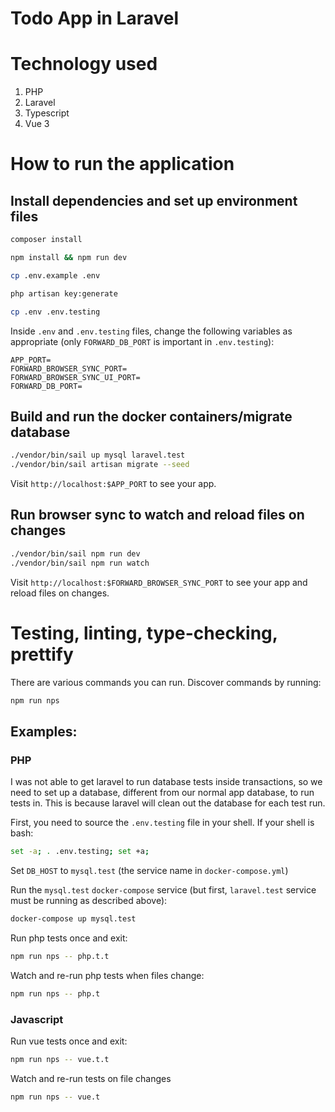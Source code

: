 # Todo App in Laravel

# Technology used

1. PHP
2. Laravel
3. Typescript
4. Vue 3

# How to run the application

## Install dependencies and set up environment files

```sh
composer install

npm install && npm run dev

cp .env.example .env

php artisan key:generate

cp .env .env.testing
```

Inside `.env` and `.env.testing` files, change the following variables as
appropriate (only `FORWARD_DB_PORT` is important in `.env.testing`):

```
APP_PORT=
FORWARD_BROWSER_SYNC_PORT=
FORWARD_BROWSER_SYNC_UI_PORT=
FORWARD_DB_PORT=
```

## Build and run the docker containers/migrate database

```sh
./vendor/bin/sail up mysql laravel.test
./vendor/bin/sail artisan migrate --seed
```

Visit `http://localhost:$APP_PORT` to see your app.

## Run browser sync to watch and reload files on changes

```sh
./vendor/bin/sail npm run dev
./vendor/bin/sail npm run watch
```

Visit `http://localhost:$FORWARD_BROWSER_SYNC_PORT` to see your app and
reload files on changes.

# Testing, linting, type-checking, prettify

There are various commands you can run. Discover commands by running:

```sh
npm run nps
```

## Examples:

### PHP

I was not able to get laravel to run database tests inside transactions, so we
need to set up a database, different from our normal app database, to run tests
in. This is because laravel will clean out the database for each test run.

First, you need to source the `.env.testing` file in your shell.
If your shell is bash:

```sh
set -a; . .env.testing; set +a;
```

Set `DB_HOST` to `mysql.test` (the service name in `docker-compose.yml`)

Run the `mysql.test` `docker-compose` service (but first, `laravel.test`
service must be running as described above):

```sh
docker-compose up mysql.test
```

Run php tests once and exit:

```sh
npm run nps -- php.t.t
```

Watch and re-run php tests when files change:

```sh
npm run nps -- php.t
```

### Javascript

Run vue tests once and exit:

```sh
npm run nps -- vue.t.t
```

Watch and re-run tests on file changes

```sh
npm run nps -- vue.t
```
